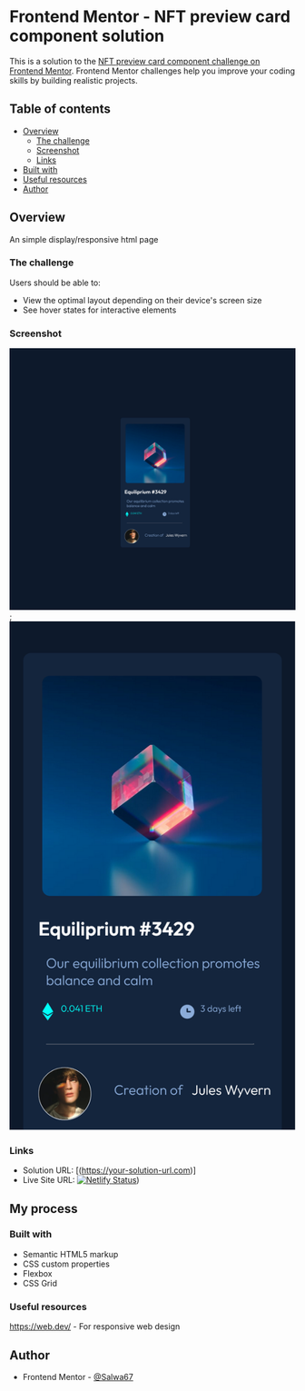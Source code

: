# Frontend Mentor - NFT preview card component solution

This is a solution to the [NFT preview card component challenge on Frontend Mentor](https://www.frontendmentor.io/challenges/nft-preview-card-component-SbdUL_w0U). Frontend Mentor challenges help you improve your coding skills by building realistic projects.

## Table of contents

- [Overview](#overview)
  - [The challenge](#the-challenge)
  - [Screenshot](#screenshot)
  - [Links](#links)
- [Built with](#built-with)
- [Useful resources](#useful-resources)
- [Author](#author)

## Overview
An simple display/responsive html page
### The challenge

Users should be able to:

- View the optimal layout depending on their device's screen size
- See hover states for interactive elements

### Screenshot

![](../nft-preview-card-component-main/images/desktop-1400.png);
![](../nft-preview-card-component-main/images/mobile.png)

### Links

- Solution URL: [(https://your-solution-url.com)]
- Live Site URL: [![Netlify Status](https://api.netlify.com/api/v1/badges/]e77c418d-39b8-46f3-9023-aa63556720fa/deploy-status)](https://app.netlify.com/sites/nft-previewcard-67/deploys))

## My process

### Built with

- Semantic HTML5 markup
- CSS custom properties
- Flexbox
- CSS Grid
### Useful resources

https://web.dev/ - For responsive web design

## Author
- Frontend Mentor - [@Salwa67](https://www.frontendmentor.io/profile/Salwa67)


